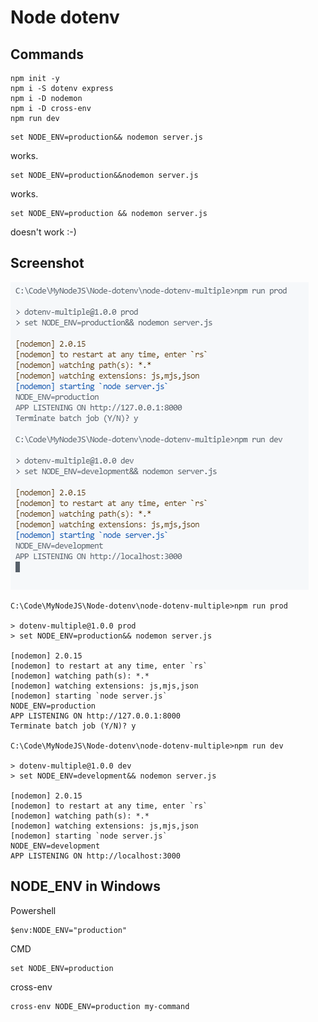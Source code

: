 # Node dotenv

## Commands

```dos
npm init -y
npm i -S dotenv express
npm i -D nodemon
npm i -D cross-env
npm run dev
```

```dos
set NODE_ENV=production&& nodemon server.js
```

works.

```dos
set NODE_ENV=production&&nodemon server.js
```

works.

```dos
set NODE_ENV=production && nodemon server.js
```

doesn't work :-)

## Screenshot

![](image/README/run.png)

```dos
C:\Code\MyNodeJS\Node-dotenv\node-dotenv-multiple>npm run prod

> dotenv-multiple@1.0.0 prod
> set NODE_ENV=production&& nodemon server.js

[nodemon] 2.0.15
[nodemon] to restart at any time, enter `rs`
[nodemon] watching path(s): *.*
[nodemon] watching extensions: js,mjs,json
[nodemon] starting `node server.js`
NODE_ENV=production
APP LISTENING ON http://127.0.0.1:8000
Terminate batch job (Y/N)? y

C:\Code\MyNodeJS\Node-dotenv\node-dotenv-multiple>npm run dev

> dotenv-multiple@1.0.0 dev
> set NODE_ENV=development&& nodemon server.js

[nodemon] 2.0.15
[nodemon] to restart at any time, enter `rs`
[nodemon] watching path(s): *.*
[nodemon] watching extensions: js,mjs,json
[nodemon] starting `node server.js`
NODE_ENV=development
APP LISTENING ON http://localhost:3000
```

## NODE_ENV in Windows

Powershell

```dos
$env:NODE_ENV="production"
```

CMD

```dos
set NODE_ENV=production
```

cross-env

```dos
cross-env NODE_ENV=production my-command
```
